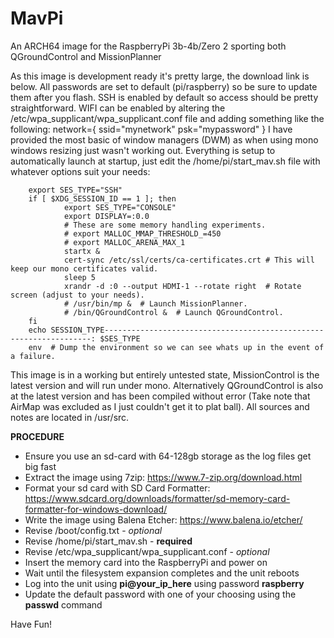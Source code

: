 # MavPi
An ARCH64 image for the RaspberryPi 3b-4b/Zero 2 sporting both QGroundControl and MissionPlanner

As this image is development ready it's pretty large, the download link is below.
All passwords are set to default (pi/raspberry) so be sure to update them after you flash.
SSH is enabled by default so access should be pretty straightforward.
WIFI can be enabled by altering the /etc/wpa_supplicant/wpa_supplicant.conf file and adding something like the following:
network={
        ssid="mynetwork"
        psk="mypassword"
}
I have provided the most basic of window managers (DWM) as when using mono windows resizing just wasn't working out.
Everything is setup to automatically launch at startup, just edit the /home/pi/start_mav.sh file with whatever options suit your needs:

        export SES_TYPE="SSH"
        if [ $XDG_SESSION_ID == 1 ]; then
                export SES_TYPE="CONSOLE"
                export DISPLAY=:0.0
                # These are some memory handling experiments.
                # export MALLOC_MMAP_THRESHOLD_=450
                # export MALLOC_ARENA_MAX_1
                startx &
                cert-sync /etc/ssl/certs/ca-certificates.crt # This will keep our mono certificates valid.
                sleep 5
                xrandr -d :0 --output HDMI-1 --rotate right  # Rotate screen (adjust to your needs).
                # /usr/bin/mp &  # Launch MissionPlanner.
                # /bin/QGroundControl &  # Launch QGroundControl.
        fi
        echo SESSION_TYPE-------------------------------------------------------------------: $SES_TYPE
        env  # Dump the environment so we can see whats up in the event of a failure.

This image is in a working but entirely untested state, MissionControl is the latest version and will run under mono. Alternatively QGroundControl is also at the latest version and has been compiled without error (Take note that AirMap was excluded as I just couldn't get it to plat ball).
All sources and notes are located in /usr/src.

<download link here>

**PROCEDURE**
* Ensure you use an sd-card with 64-128gb storage as the log files get big fast
* Extract the image using 7zip: https://www.7-zip.org/download.html
* Format your sd card with SD Card Formatter: https://www.sdcard.org/downloads/formatter/sd-memory-card-formatter-for-windows-download/
* Write the image using Balena Etcher: https://www.balena.io/etcher/
* Revise /boot/config.txt - *optional*
* Revise /home/pi/start_mav.sh - **required**
* Revise /etc/wpa_supplicant/wpa_supplicant.conf - *optional*
* Insert the memory card into the RaspberryPi and power on
* Wait until the filesystem expansion completes and the unit reboots
* Log into the unit using **pi@your_ip_here** using password **raspberry**
* Update the default password with one of your choosing using the **passwd** command

Have Fun!
